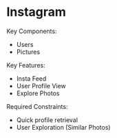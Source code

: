 # Instagram

Key Components:
* Users
* Pictures

Key Features:
* Insta Feed
* User Profile View
* Explore Photos

Required Constraints:
* Quick profile retrieval
* User Exploration (Similar Photos)
